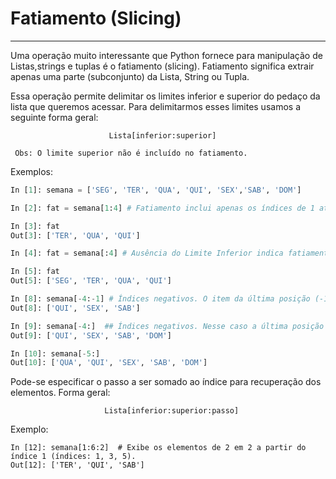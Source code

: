 # Fatiamento (Slicing)
---

Uma operação muito interessante que Python fornece para manipulação de Listas,strings e tuplas é o fatiamento (slicing). Fatiamento significa extrair apenas uma parte (subconjunto) da Lista, String ou Tupla. 

Essa operação permite delimitar os limites inferior e superior do pedaço da lista que queremos acessar. Para delimitarmos esses limites usamos a seguinte forma geral:
```
                      Lista[inferior:superior]
                      
 Obs: O limite superior não é incluído no fatiamento.
```
Exemplos:
``` python
In [1]: semana = ['SEG', 'TER', 'QUA', 'QUI', 'SEX','SAB', 'DOM']

In [2]: fat = semana[1:4] # Fatiamento inclui apenas os índices de 1 até 3

In [3]: fat
Out[3]: ['TER', 'QUA', 'QUI']

In [4]: fat = semana[:4] # Ausência do Limite Inferior indica fatiamento a partir do primeiro elemento 

In [5]: fat
Out[5]: ['SEG', 'TER', 'QUA', 'QUI']

In [8]: semana[-4:-1] # Índices negativos. O item da última posição (-1) não é exibido
Out[8]: ['QUI', 'SEX', 'SAB']

In [9]: semana[-4:]  ## Índices negativos. Nesse caso a última posição (-1) é exibida.
Out[9]: ['QUI', 'SEX', 'SAB', 'DOM']

In [10]: semana[-5:]
Out[10]: ['QUA', 'QUI', 'SEX', 'SAB', 'DOM']
```
Pode-se especificar o passo a ser somado ao índice para recuperação dos elementos. Forma geral:
```
                     Lista[inferior:superior:passo]
```
Exemplo:
```
In [12]: semana[1:6:2]  # Exibe os elementos de 2 em 2 a partir do índice 1 (índices: 1, 3, 5).
Out[12]: ['TER', 'QUI', 'SAB']
```
